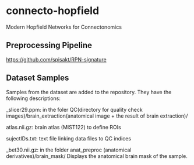 # connecto-hopfield
Modern Hopfield Networks for Connectonomics

## Preprocessing Pipeline

https://github.com/spisakt/RPN-signature

## Dataset Samples


Samples from the dataset are added to the repository. They have the following descriptions:

_slicer29.ppm: in the foler QC(directory for quality check images)/brain_extraction(anatomical image + the result of brain extraction)/

atlas.nii.gz: brain atlas (MIST122) to define ROIs

sujectIDs.txt: text file linking data files to QC indices

_bet30.nii.gz: in the folder anat_preproc (anatomical derivatives)/brain_mask/
Displays the anatomical brain mask of the sample. 
